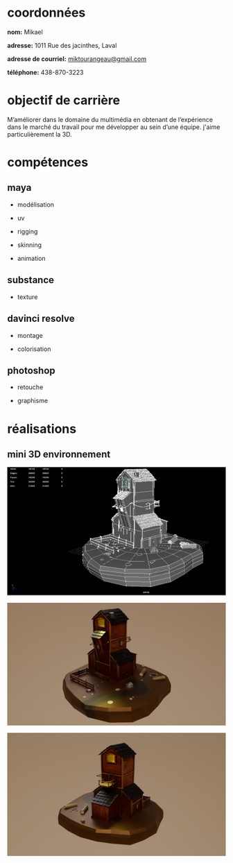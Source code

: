 # coordonnées

**nom:** Mikael

**adresse:** 1011 Rue des jacinthes, Laval

**adresse de courriel:** miktourangeau@gmail.com

**téléphone:** 438-870-3223

# objectif de carrière

M’améliorer dans le domaine du multimédia en obtenant de l’expérience dans le marché du travail pour me développer au sein d’une équipe. j'aime particulièrement la 3D.

# compétences
## maya 
- modélisation

- uv

- rigging

- skinning

- animation

## substance

- texture

## davinci resolve

- montage

- colorisation

## photoshop

- retouche

- graphisme


# réalisations

## mini 3D environnement

![alt text](media/img/etape.PNG)

![alt text](media/img/rendu_1.png)

![alt text](media/img/rendu_2.jpg)


